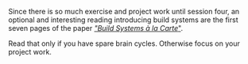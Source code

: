 Since there is so much exercise and project work until session four, an optional and interesting reading introducing build systems are the first seven pages of the paper [_"Build Systems à la Carte_"](https://www.microsoft.com/en-us/research/uploads/prod/2018/03/build-systems.pdf).

Read that only if you have spare brain cycles. Otherwise focus on your project work.
